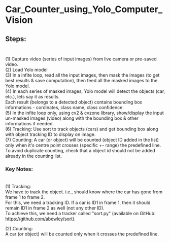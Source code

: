 # Car_Counter_using_Yolo_Computer_Vision
 
## Steps:<br><br>
(1) Capture video (series of input images) from live camera or pre-saved video.<br>
(2) Load Yolo model<br>
(3) In a infite loop, read all the input images, then mask the images (to get best results & save computation), 
    then feed all the masked images to the Yolo model.<br>
(4) In each series of masked images, Yolo model will detect the objects (car, etc.), lets say it as results.<br>
    Each result (belongs to a detected object) contains bounding box informations - cordinates, class name, class confidence.<br>
(5) In the infite loop only, using cv2 & cvzone library, show/display the input un-masked images (video) along with the bounding box & other informations if needed.<br>
(6) Tracking: Use sort to track objects (cars) and get bounding box along with object tracking ID to display on image.<br>
(7) Counting: A car (or object) will be counted (object ID added in the list) only when it's centre point crosses (specific +- range) the predefined line. To avoid duplicate counting, check that a object id should not be added already in the counting list.


### Key Notes:<br><br>
(1) Tracking:<br>
    We have to track the object. i.e., should know where the car has gone from frame 1 to frame 2.<br>
    For this, we need a tracking ID. If a car is ID1 in frame 1, then it should remain ID1 in frame 2 as well (not any other ID).<br>
    To achieve this, we need a tracker called "sort.py" (available on GitHub: https://github.com/abewley/sort).

(2) Counting:<br>
    A car (or object) will be counted only when it crosses the predefined line.
